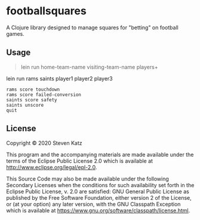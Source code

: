 # footballsquares

A Clojure library designed to manage squares for "betting" on football games.

## Usage

>lein run home-team-name visiting-team-name players+

lein run rams saints player1 player2 player3

```
rams score touchdown
rams score failed-conversion
saints score safety
saints unscore
quit
```

## License

Copyright © 2020 Steven Katz

This program and the accompanying materials are made available under the
terms of the Eclipse Public License 2.0 which is available at
http://www.eclipse.org/legal/epl-2.0.

This Source Code may also be made available under the following Secondary
Licenses when the conditions for such availability set forth in the Eclipse
Public License, v. 2.0 are satisfied: GNU General Public License as published by
the Free Software Foundation, either version 2 of the License, or (at your
option) any later version, with the GNU Classpath Exception which is available
at https://www.gnu.org/software/classpath/license.html.
